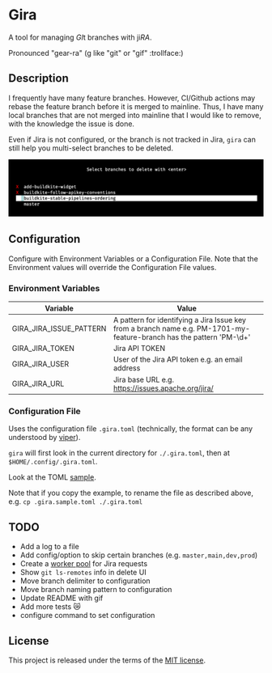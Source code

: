 # Gira

A tool for managing *GI*t branches with ji*RA*.

Pronounced "gear-ra" (g like "git" or "gif" :trollface:)

## Description

I frequently have many feature branches. However, CI/Github actions may rebase the feature branch before it is merged to mainline.
Thus, I have many local branches that are not merged into mainline that I would like to remove, with the knowledge the issue is done.

Even if Jira is not configured, or the branch is not tracked in Jira, `gira` can still help you multi-select branches to be deleted.

![](/screenshot.png?raw=true "Selection screen")

## Configuration

Configure with Environment Variables or a Configuration File. Note that the Environment values will override the Configuration File values.

### Environment Variables

| Variable                | Value                                                                                                                 |
| -------------           | -------------                                                                                                         |
| GIRA_JIRA_ISSUE_PATTERN | A pattern for identifying a Jira Issue key from a branch name e.g. PM-1701-my-feature-branch has the pattern 'PM-\d+' |
| GIRA_JIRA_TOKEN         | Jira API TOKEN                                                                                                        |
| GIRA_JIRA_USER          | User of the Jira API token e.g. an email address                                                                      |
| GIRA_JIRA_URL           | Jira base URL e.g. https://issues.apache.org/jira/                                                                    |

### Configuration File

Uses the configuration file `.gira.toml` (technically, the format can be any understood by [viper](https://github.com/spf13/viper#reading-config-files)).

`gira` will first look in the current directory for `./.gira.toml`, then at `$HOME/.config/.gira.toml`.

Look at the TOML [sample](/.gira.sample.toml).

Note that if you copy the example, to rename the file as described above, e.g. `cp .gira.sample.toml ./.gira.toml`

## TODO

* Add a log to a file
* Add config/option to skip certain branches (e.g. `master,main,dev,prod`)
* Create a [worker pool](https://gobyexample.com/worker-pools) for Jira requests
* Show `git ls-remotes` info in delete UI
* Move branch delimiter to configuration
* Move branch naming pattern to configuration
* Update README with gif
* Add more tests :crying_cat_face:
* configure command to set configuration

## License

This project is released under the terms of the [MIT license](http://en.wikipedia.org/wiki/MIT_License).
